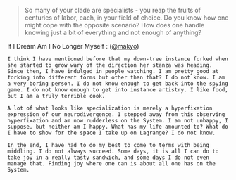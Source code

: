 ---
---

> So many of your clade are specialists - you reap the fruits of centuries of labor, each, in your field of choice. Do you know how one might cope with the opposite scenario? How does one handle knowing just a bit of everything and not enough of anything?

If I Dream Am I No Longer Myself
:   ([@makyo](https://cohost.org/makyo))

    I think I have mentioned before that my down-tree instance forked when she started to grow wary of the direction her stanza was heading. Since then, I have indulged in people watching. I am pretty good at forking into different forms but other than that? I do not know. I am a very boring person. I do not know enough to get back into the spying game. I do not know enough to get into instance artistry. I like food, but I am a truly terrible cook.

    A lot of what looks like specialization is merely a hyperfixation expression of our neurodivergence. I stepped away from this observing hyperfixation and am now rudderless on the System. I am not unhappy, I suppose, but neither am I happy. What has my life amounted to? What do I have to show for the space I take up on Lagrange? I do not know.

    In the end, I have had to do my best to come to terms with being middling. I do not always succeed. Some days, it is all I can do to take joy in a really tasty sandwich, and some days I do not even manage that. Finding joy where one can is about all one has on the System.

